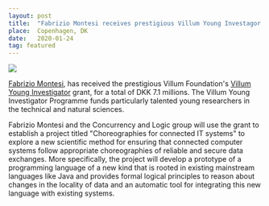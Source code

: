 ```yaml
---
layout: post
title:  "Fabrizio Montesi receives prestigious Villum Young Investagor grant of DKK 7.1 millions"
place:  Copenhagen, DK
date:   2020-01-24
tag: featured
---
```

<img class="img-fluid mx-auto d-block" src="/images/posts/fm-villum.jpg">

[Fabrizio Montesi](/people.html#fm), has received the prestigious Villum Foundation's [Villum Young Investigator](https://veluxfoundations.dk/en/teknisk-og-naturvidenskabelig-forskning/arslegat) grant, for a total of DKK 7.1 millions. 
The Villum Young Investigator Programme funds particularly talented young researchers in the technical and natural sciences.

<!--more-->

Fabrizio Montesi and the Concurrency and Logic group will use the grant to establish a project titled "Choreographies for connected IT systems" to explore a new scientific method for ensuring that connected computer systems follow appropriate choreographies of reliable and secure data exchanges. More specifically, the project will develop a prototype of a programming language of a new kind that is rooted in existing mainstream languages like Java and provides formal logical principles to reason about changes in the locality of data and an automatic tool for integrating this new language with existing systems.